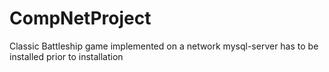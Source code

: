 # CompNetProject
Classic Battleship game implemented on a network
mysql-server has to be installed prior to installation
